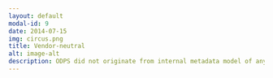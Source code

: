 ```yaml
---
layout: default
modal-id: 9
date: 2014-07-15
img: circus.png
title: Vendor-neutral
alt: image-alt
description: ODPS did not originate from internal metadata model of any commercial product. It vendor-free and so will be your data products if you use ODPS. One day it will be utilized by many vendors, but still even that case it remains independent and continues to decouple data products from the systems. 
---
```

